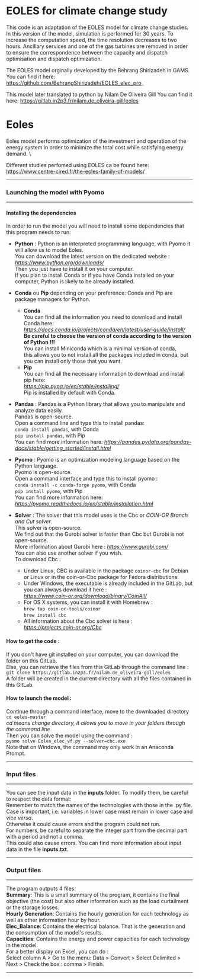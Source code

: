 # EOLES for climate change study

This code is an adaptation of the EOLES model for climate change studies. 
In this version of the model, simulation is performed for 30 years. To increase the computation speed, the  time resolution decreases to two hours. 
Ancillary services and one of the gas turbines are removed in order to ensure the correspondence between the capacity and dispatch optimisation and dispatch optimization. 

The EOLES model orginally developed by the Behrang Shirizadeh in GAMS.
You can find it here: https://github.com/BehrangShirizadeh/EOLES_elec_pro_

This model later translated to python by Nilam De Oliveira Gill
You can find it here: https://gitlab.in2p3.fr/nilam.de_oliveira-gill/eoles



# Eoles

Eoles model performs optimization of the investment and operation of the energy system in order to minimize the total cost while satisfying energy demand. \

Different studies perfomed using EOLES ca be found here:
https://www.centre-cired.fr/the-eoles-family-of-models/

---


### Launching the model with Pyomo

---

#### **Installing the dependencies**

In order to run the model you will need to install some dependencies that this program needs to run:

* **Python** :
Python is an interpreted programming language, with Pyomo it will allow us to model Eoles. \
You can download the latest version on the dedicated website : *https://www.python.org/downloads/* \
Then you just have to install it on your computer. \
If you plan to install Conda or if you have Conda installed on your computer, 
Python is likely to be already installed.

* **Conda** ou **Pip** depending on your preference:
Conda and Pip are package managers for Python.
    * **Conda** \
    You can find all the information you need to download and install Conda here:  \
    _https://docs.conda.io/projects/conda/en/latest/user-guide/install/_ \
    __Be careful to choose the version of conda according to the version of Python !!!__ \
    You can install Miniconda which is a minimal version of conda, \
  this allows you to not install all the packages included in conda,
  but you can install only those that you want.
    * **Pip** \
    You can find all the necessary information to download and install pip here: \
    _https://pip.pypa.io/en/stable/installing/_ \
    Pip is installed by default with Conda.

* **Pandas** :
Pandas is a Python library that allows you to manipulate and analyze data easily. \
Pandas is open-source. \
Open a command line and type this to install pandas: \
```conda install pandas```, with Conda \
```pip install pandas```, with Pip \
You can find more information here: _https://pandas.pydata.org/pandas-docs/stable/getting_started/install.html_

* **Pyomo** :
Pyomo is an optimization modeling language based on the Python language. \
Pyomo is open-source.\
Open a command interface and type this to install pyomo : \
```conda install -c conda-forge pyomo```, with Conda \
```pip install pyomo```, with Pip \
You can find more information here: _https://pyomo.readthedocs.io/en/stable/installation.html_

* **Solver** :
The solver that this model uses is the Cbc or _COIN-OR Branch and Cut solver_. \
This solver is open-source. \
We find out that the Gurobi solver is faster than Cbc but Gurobi is not open-source. \
More information about Gurobi here : _https://www.gurobi.com/_ \
You can also use another solver if you wish. \
To download Cbc :
    * Under Linux, CBC is available in the package `coinor-cbc` for Debian or Linux
    or in the coin-or-Cbc package for Fedora distributions.
    * Under Windows, the executable is already included in the GitLab, but you can always download it here : \
    _https://www.coin-or.org/download/binary/CoinAll/_
    * For OS X systems, you can install it with Homebrew : \
    `brew tap coin-or-tools/coinor` \
    `brew install cbc`
    * All information about the Cbc solver is here : \
_https://projects.coin-or.org/Cbc_


#### **How to get the code :**

If you don't have git installed on your computer, you can download the folder on this GitLab. \
Else, you can retrieve the files from this GitLab through the command line : \
``git clone https://gitlab.in2p3.fr/nilam.de_oliveira-gill/eoles`` \
A folder will be created in the current directory with all the files contained in this GitLab.

#### **How to launch the model :**

Continue through a command interface, move to the downloaded directory \
``cd eoles-master`` \
*cd means change directory, it allows you to move in your folders through the command line* \
Then you can solve the model using the command : \
``pyomo solve Eoles_elec_vf.py --solver=cbc.exe`` \
Note that on Windows, the command may only work in an Anaconda Prompt.


---

### Input files

---

You can see the input data in the **inputs** folder.
To modify them, be careful to respect the data format: \
Remember to match the names of the technologies with those in the .py file. \
Case is important, i.e. variables in lower case must remain in lower case and *vice versa*. \
Otherwise it could cause errors and the program could not run. \
For numbers, be careful to separate the integer part from the decimal part with a period and not a comma. \
This could also cause errors.
You can find more information about input data in the file __inputs.txt__.

---

### Output files

---

The program outputs 4 files:  \
**Summary**: This is a small summary of the program, it contains the final objective (the cost) but also other information such as the load curtailment or the storage losses. \
**Hourly Generation**: Contains the hourly generation for each technology as well as other information hour by hour. \
**Elec_Balance**: Contains the electrical balance. That is the generation and the consumption of the model's results. \
**Capacities**: Contains the energy and power capacities for each technology in the model. \
For a better display on Excel, you can do : \
Select column A > Go to the menu: Data > Convert > Select Delimited > Next > Check the box : comma > Finish.

---

